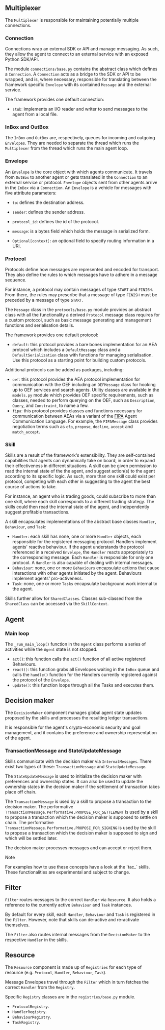 ## Multiplexer

The `Multiplexer` is responsible for maintaining potentially multiple connections.

### Connection

Connections wrap an external SDK or API and manage messaging. As such, they allow the agent to connect to an external service with an exposed Python SDK/API.

The module `connections/base.py` contains the abstract class which defines a `Connection`. A `Connection` acts as a bridge to the SDK or API to be wrapped, and is, where necessary, responsible for translating between the framework specific `Envelope` with its contained `Message` and the external service.

The framework provides one default connection:

* `stub`: implements an I/O reader and writer to send messages to the agent from a local file.

### InBox and OutBox

The `InBox` and `OutBox` are, respectively, queues for incoming and outgoing `Envelopes`. They are needed to separate the thread which runs the `Multiplexer` from the thread which runs the main agent loop.

### Envelope

An `Envelope` is the core object with which agents communicate. It travels from `OutBox` to another agent or gets translated in the `Connection` to an external service or protocol. `Envelope` objects sent from other agents arrive in the `InBox` via a `Connection`. An `Envelope` is a vehicle for messages with five attribute parameters:

* `to`: defines the destination address.

* `sender`: defines the sender address.

* `protocol_id`: defines the id of the protocol.

* `message`: is a bytes field which holds the message in serialized form.

* `Optional[context]`: an optional field to specify routing information in a URI.


### Protocol

Protocols define how messages are represented and encoded for transport. They also define the rules to which messages have to adhere in a message sequence. 

For instance, a protocol may contain messages of type `START` and `FINISH`. From there, the rules may prescribe that a message of type `FINISH` must be preceded by a message of type `START`.

The `Message` class in the `protocols/base.py` module provides an abstract class with all the functionality a derived `Protocol` message class requires for a custom protocol, such as basic message generating and management functions and serialisation details.

The framework provides one default protocol:

* `default`: this protocol provides a bare bones implementation for an AEA protocol which includes a `DefaultMessage` class and a `DefaultSerialization` class with functions for managing serialisation. Use this protocol as a starting point for building custom protocols.


Additional protocols can be added as packages, including:

* `oef`: this protocol provides the AEA protocol implementation for communication with the OEF including an `OEFMessage` class for hooking up to OEF services and search agents. Utility classes are available in the `models.py` module which provides OEF specific requirements, such as classes, needed to perform querying on the OEF, such as `Description`, `Query`, and `Constraint`, to name a few.
* `fipa`: this protocol provides classes and functions necessary for communication between AEAs via a variant of the [FIPA](http://www.fipa.org/repository/aclspecs.html) Agent Communication Language. For example, the `FIPAMessage` class provides negotiation terms such as `cfp`, `propose`, `decline`, `accept` and `match_accept`.

### Skill

Skills are a result of the framework's extensibility. They are self-contained capabilities that agents can dynamically take on board, 
in order to expand their effectiveness in different situations. 
A skill can be given permission to read the internal state of the the agent, and suggest action(s) to the agent according to its specific logic. 
As such, more than one skill could exist per protocol, competing with each other in suggesting to the agent the best course of actions to take. 

For instance, an agent who is trading goods, could subscribe to more than one skill, where each skill corresponds to a different trading strategy. 
The skills could then read the internal state of the agent, and independently suggest profitable transactions. 

A skill encapsulates implementations of the abstract base classes `Handler`, `Behaviour`, and `Task`:

* `Handler`: each skill has none, one or more `Handler` objects, each responsible for the registered messaging protocol. Handlers implement agents' reactive behaviour. If the agent understands the protocol referenced in a received `Envelope`, the `Handler` reacts appropriately to the corresponding message. Each `Handler` is responsible for only one protocol. A `Handler` is also capable of dealing with internal messages.
* `Behaviour`: none, one or more `Behaviours` encapsulate actions that cause interactions with other agents initiated by the agent. Behaviours implement agents' pro-activeness.
* `Task`: none, one or more `Tasks` encapsulate background work internal to the agent.

Skills further allow for `SharedClasses`. Classes sub-classed from the `SharedClass` can be accessed via the `SkillContext`.


## Agent 

### Main loop

The `_run_main_loop()` function in the `Agent` class performs a series of activities while the `Agent` state is not stopped.

* `act()`: this function calls the `act()` function of all active registered Behaviours.
* `react()`: this function grabs all Envelopes waiting in the `InBox` queue and calls the `handle()` function for the Handlers currently registered against the protocol of the `Envelope`.
* `update()`: this function loops through all the Tasks and executes them.


## Decision maker

The `DecisionMaker` component manages global agent state updates proposed by the skills and processes the resulting ledger transactions.

It is responsible for the agent's crypto-economic security and goal management, and it contains the preference and ownership representation of the agent.

### TransactionMessage and StateUpdateMessage

Skills communicate with the decision maker via `InternalMessages`. There exist two types of these: `TransactionMessage` and `StateUpdateMessage`.

The `StateUpdateMessage` is used to initialize the decision maker with preferences and ownership states. It can also be used to update the ownership states in the decision maker if the settlement of transaction takes place off chain.

The `TransactionMessage` is used by a skill to propose a transaction to the decision maker. The performative `TransactionMessage.Performative.PROPOSE_FOR_SETTLEMENT` is used by a skill to propose a transaction which the decision maker is supposed to settle on chain. The performative `TransactionMessage.Performative.PROPOSE_FOR_SIGNING` is used by the skill to propose a transaction which the decision maker is supposed to sign and which will be settled later.

The decision maker processes messages and can accept or reject them.

<div class="admonition note">
  <p class="admonition-title">Note</p>
  <p>For examples how to use these concepts have a look at the `tac_` skills. These functionalities are experimental and subject to change.
</p>
</div>

## Filter

`Filter` routes messages to the correct `Handler` via `Resource`. It also holds a reference to the currently active `Behaviour` and `Task` instances.

By default for every skill, each `Handler`, `Behaviour` and `Task` is registered in the `Filter`. However, note that skills can de-active and re-activate themselves.

The `Filter` also routes internal messages from the `DecisionMaker` to the respective `Handler` in the skills.

## Resource 

The `Resource` component is made up of `Registries` for each type of resource (e.g. `Protocol`, `Handler`, `Behaviour`, `Task`). 

Message Envelopes travel through the `Filter` which in turn fetches the correct `Handler` from the `Registry`.

Specific `Registry` classes are in the `registries/base.py` module.

* `ProtocolRegistry`.
* `HandlerRegistry`. 
* `BehaviourRegistry`.
* `TaskRegistry`.



<br />

